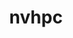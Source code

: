 ---
title: "nvhpc"
layout: cache
categories: [package, develop]
meta: {"compilers": ["none"], "num_specs": 15, "num_specs_by_stack": {"e4s": 1, "root": 15}, "oss": ["ubuntu22.04"], "platforms": ["linux"], "stacks": ["e4s", "root"], "targets": ["x86_64_v3"], "versions": ["25.3", "25.5", "25.7"]}
spec_details: [{"compiler": "none", "hash": "4gft5flib2ljbx5iye2fsb7htp5um3ht", "os": "ubuntu22.04", "platform": "linux", "size": "-", "stacks": ["root"], "target": "x86_64_v3", "variants": ["+blas", "build_system=generic", "default_cuda=default", "install_type=single", "+lapack", "+mpi"], "versions": ["25.3"]}, {"compiler": "none", "hash": "5f6skmopisdu7hvifp7mcq57zibnzur5", "os": "ubuntu22.04", "platform": "linux", "size": "-", "stacks": ["e4s", "root"], "target": "x86_64_v3", "variants": ["+blas", "build_system=generic", "default_cuda=default", "install_type=single", "+lapack", "+mpi"], "versions": ["25.7"]}, {"compiler": "none", "hash": "645v3yn5m5peaogxmvpa5dk33wqqkmo3", "os": "ubuntu22.04", "platform": "linux", "size": "-", "stacks": ["root"], "target": "x86_64_v3", "variants": ["+blas", "build_system=generic", "default_cuda=default", "install_type=single", "+lapack", "+mpi"], "versions": ["25.5"]}, {"compiler": "none", "hash": "6h4topx7362dg7pppsth2on7ghsrtif3", "os": "ubuntu22.04", "platform": "linux", "size": "-", "stacks": ["root"], "target": "x86_64_v3", "variants": ["+blas", "build_system=generic", "default_cuda=default", "install_type=single", "+lapack", "+mpi"], "versions": ["25.7"]}, {"compiler": "none", "hash": "fgfhqam2vml3hmotd3xqzg2tpn2assbm", "os": "ubuntu22.04", "platform": "linux", "size": "-", "stacks": ["root"], "target": "x86_64_v3", "variants": ["+blas", "build_system=generic", "default_cuda=default", "install_type=single", "+lapack", "+mpi"], "versions": ["25.5"]}, {"compiler": "none", "hash": "iehwmwg3atmtqikjyihdaal2rhoejksz", "os": "ubuntu22.04", "platform": "linux", "size": "-", "stacks": ["root"], "target": "x86_64_v3", "variants": ["+blas", "build_system=generic", "default_cuda=default", "install_type=single", "+lapack", "+mpi"], "versions": ["25.3"]}, {"compiler": "none", "hash": "in77vksmbsi3y5cpfs6nybvnlmohxniz", "os": "ubuntu22.04", "platform": "linux", "size": "-", "stacks": ["root"], "target": "x86_64_v3", "variants": ["+blas", "build_system=generic", "default_cuda=default", "install_type=single", "+lapack", "+mpi"], "versions": ["25.3"]}, {"compiler": "none", "hash": "o4oyqckaw6vyb4ituon7ziygl2faqs6r", "os": "ubuntu22.04", "platform": "linux", "size": "-", "stacks": ["root"], "target": "x86_64_v3", "variants": ["+blas", "build_system=generic", "default_cuda=default", "install_type=single", "+lapack", "+mpi"], "versions": ["25.5"]}, {"compiler": "none", "hash": "osaazaslwhbfpuopbrahiut54lzmuym2", "os": "ubuntu22.04", "platform": "linux", "size": "-", "stacks": ["root"], "target": "x86_64_v3", "variants": ["+blas", "build_system=generic", "default_cuda=default", "install_type=single", "+lapack", "+mpi"], "versions": ["25.3"]}, {"compiler": "none", "hash": "prvcnl3ry26wzqgxcn5svu5smovo7ngj", "os": "ubuntu22.04", "platform": "linux", "size": "-", "stacks": ["root"], "target": "x86_64_v3", "variants": ["+blas", "build_system=generic", "default_cuda=default", "install_type=single", "+lapack", "+mpi"], "versions": ["25.5"]}, {"compiler": "none", "hash": "qakksxraf25bh3eacf6khlpb275hucig", "os": "ubuntu22.04", "platform": "linux", "size": "-", "stacks": ["root"], "target": "x86_64_v3", "variants": ["+blas", "build_system=generic", "default_cuda=default", "install_type=single", "+lapack", "+mpi"], "versions": ["25.5"]}, {"compiler": "none", "hash": "tdbyhp7skuxcr6mjz6nuobv2kp6cygsd", "os": "ubuntu22.04", "platform": "linux", "size": "-", "stacks": ["root"], "target": "x86_64_v3", "variants": ["+blas", "build_system=generic", "default_cuda=default", "install_type=single", "+lapack", "+mpi"], "versions": ["25.5"]}, {"compiler": "none", "hash": "wg65e24vox3llnnv3vsssl6dfz2j2flv", "os": "ubuntu22.04", "platform": "linux", "size": "-", "stacks": ["root"], "target": "x86_64_v3", "variants": ["+blas", "build_system=generic", "default_cuda=default", "install_type=single", "+lapack", "+mpi"], "versions": ["25.5"]}, {"compiler": "none", "hash": "y5a5rha4scnkei5dwbgrx4vk2cbkq2hj", "os": "ubuntu22.04", "platform": "linux", "size": "-", "stacks": ["root"], "target": "x86_64_v3", "variants": ["+blas", "build_system=generic", "default_cuda=default", "install_type=single", "+lapack", "+mpi"], "versions": ["25.3"]}, {"compiler": "none", "hash": "zxdwd777rosqzote62ef3n73mteamfcd", "os": "ubuntu22.04", "platform": "linux", "size": "-", "stacks": ["root"], "target": "x86_64_v3", "variants": ["+blas", "build_system=generic", "default_cuda=default", "install_type=single", "+lapack", "+mpi"], "versions": ["25.3"]}]
---